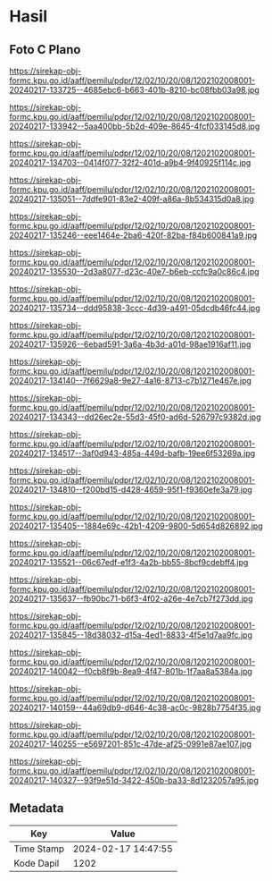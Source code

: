 # Hasil

## Foto C Plano

https://sirekap-obj-formc.kpu.go.id/aaff/pemilu/pdpr/12/02/10/20/08/1202102008001-20240217-133725--4685ebc6-b663-401b-8210-bc08fbb03a98.jpg

https://sirekap-obj-formc.kpu.go.id/aaff/pemilu/pdpr/12/02/10/20/08/1202102008001-20240217-133942--5aa400bb-5b2d-409e-8645-4fcf033145d8.jpg

https://sirekap-obj-formc.kpu.go.id/aaff/pemilu/pdpr/12/02/10/20/08/1202102008001-20240217-134703--0414f077-32f2-401d-a9b4-9f40925f114c.jpg

https://sirekap-obj-formc.kpu.go.id/aaff/pemilu/pdpr/12/02/10/20/08/1202102008001-20240217-135051--7ddfe901-83e2-409f-a86a-8b534315d0a8.jpg

https://sirekap-obj-formc.kpu.go.id/aaff/pemilu/pdpr/12/02/10/20/08/1202102008001-20240217-135246--eee1464e-2ba6-420f-82ba-f84b600841a9.jpg

https://sirekap-obj-formc.kpu.go.id/aaff/pemilu/pdpr/12/02/10/20/08/1202102008001-20240217-135530--2d3a8077-d23c-40e7-b6eb-ccfc9a0c86c4.jpg

https://sirekap-obj-formc.kpu.go.id/aaff/pemilu/pdpr/12/02/10/20/08/1202102008001-20240217-135734--ddd95838-3ccc-4d39-a491-05dcdb46fc44.jpg

https://sirekap-obj-formc.kpu.go.id/aaff/pemilu/pdpr/12/02/10/20/08/1202102008001-20240217-135926--6ebad591-3a6a-4b3d-a01d-98ae1916af11.jpg

https://sirekap-obj-formc.kpu.go.id/aaff/pemilu/pdpr/12/02/10/20/08/1202102008001-20240217-134140--7f6629a8-9e27-4a16-8713-c7b1271e467e.jpg

https://sirekap-obj-formc.kpu.go.id/aaff/pemilu/pdpr/12/02/10/20/08/1202102008001-20240217-134343--dd26ec2e-55d3-45f0-ad6d-526797c9382d.jpg

https://sirekap-obj-formc.kpu.go.id/aaff/pemilu/pdpr/12/02/10/20/08/1202102008001-20240217-134517--3af0d943-485a-449d-bafb-19ee6f53269a.jpg

https://sirekap-obj-formc.kpu.go.id/aaff/pemilu/pdpr/12/02/10/20/08/1202102008001-20240217-134810--f200bd15-d428-4659-95f1-f9360efe3a79.jpg

https://sirekap-obj-formc.kpu.go.id/aaff/pemilu/pdpr/12/02/10/20/08/1202102008001-20240217-135405--1884e69c-42b1-4209-9800-5d654d826892.jpg

https://sirekap-obj-formc.kpu.go.id/aaff/pemilu/pdpr/12/02/10/20/08/1202102008001-20240217-135521--06c67edf-e1f3-4a2b-bb55-8bcf9cdebff4.jpg

https://sirekap-obj-formc.kpu.go.id/aaff/pemilu/pdpr/12/02/10/20/08/1202102008001-20240217-135637--fb90bc71-b6f3-4f02-a26e-4e7cb7f273dd.jpg

https://sirekap-obj-formc.kpu.go.id/aaff/pemilu/pdpr/12/02/10/20/08/1202102008001-20240217-135845--18d38032-d15a-4ed1-8833-4f5e1d7aa9fc.jpg

https://sirekap-obj-formc.kpu.go.id/aaff/pemilu/pdpr/12/02/10/20/08/1202102008001-20240217-140042--f0cb8f9b-8ea9-4f47-801b-1f7aa8a5384a.jpg

https://sirekap-obj-formc.kpu.go.id/aaff/pemilu/pdpr/12/02/10/20/08/1202102008001-20240217-140159--44a69db9-d646-4c38-ac0c-9828b7754f35.jpg

https://sirekap-obj-formc.kpu.go.id/aaff/pemilu/pdpr/12/02/10/20/08/1202102008001-20240217-140255--e5697201-851c-47de-af25-0991e87ae107.jpg

https://sirekap-obj-formc.kpu.go.id/aaff/pemilu/pdpr/12/02/10/20/08/1202102008001-20240217-140327--93f9e51d-3422-450b-ba33-8d1232057a95.jpg


## Metadata

| Key        | Value               |
| ---------- | ------------------- |
| Time Stamp | 2024-02-17 14:47:55 |
| Kode Dapil | 1202                |



